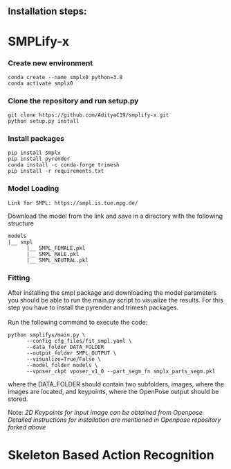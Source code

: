 ## Installation steps:

# SMPLify-x
### Create new environment
```
conda create --name smplx0 python=3.8
conda activate smplx0
```
### Clone the repository and run setup.py
```
git clone https://github.com/AdityaC19/smplify-x.git
python setup.py install
```
### Install packages
```
pip install smplx
pip install pyrender
conda install -c conda-forge trimesh
pip install -r requirements.txt
```
### Model Loading
```
Link for SMPL: https://smpl.is.tue.mpg.de/
```
Download the model from the link and save in a directory with the following structure
```
models
|__ smpl
      |__ SMPL_FEMALE.pkl
      |__ SMPL_MALE.pkl
      |__ SMPL_NEUTRAL.pkl
```

### Fitting
After installing the smpl package and downloading the model parameters you should be able to run the main.py script to visualize the results. For this step you have to install the pyrender and trimesh packages. \
\
Run the following command to execute the code:
```
python smplifyx/main.py \
      --config cfg_files/fit_smpl.yaml \
      --data_folder DATA_FOLDER
      --output_folder SMPL_OUTPUT \
      --visualize=True/False \
      --model_folder models \
      --vposer_ckpt vposer_v1_0 --part_segm_fn smplx_parts_segm.pkl

```
where the DATA_FOLDER should contain two subfolders, images, where the images are located, and keypoints, where the OpenPose output should be stored. 

Note: _2D Keypoints for input image can be obtained from Openpose. Detailed instructions for installation are mentioned in Openpose repository forked above_

# Skeleton Based Action Recognition

